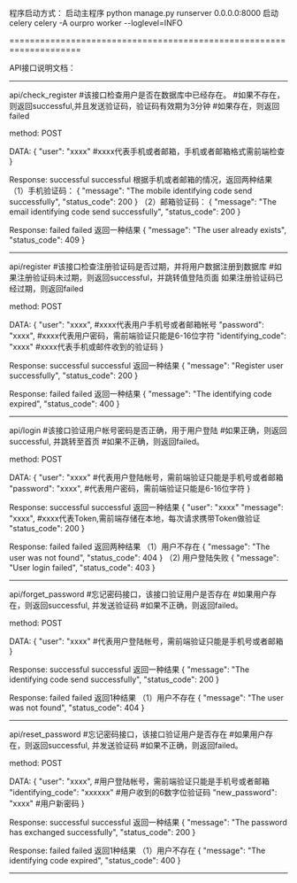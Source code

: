 程序启动方式：
启动主程序
python manage.py runserver 0.0.0.0:8000
启动celery
celery -A ourpro worker --loglevel=INFO

====================================================================

API接口说明文档：

--------------------------------------------------------------------
api/check_register
#该接口检查用户是否在数据库中已经存在。
#如果不存在，则返回successful,并且发送验证码，验证码有效期为3分钟
#如果存在，则返回failed

method: POST

DATA: {
    "user": "xxxx"        #xxxx代表手机或者邮箱，手机或者邮箱格式需前端检查
    }

Response: successful
successful 根据手机或者邮箱的情况，返回两种结果
（1）手机验证码：
{
    "message": "The mobile identifying code send successfully",
    "status_code": 200
}
（2）邮箱验证码：
{
    "message": "The email identifying code send successfully",
    "status_code": 200
}

Response: failed
failed 返回一种结果
{
    "message": "The user already exists",
    "status_code": 409
}

--------------------------------------------------------------------
api/register
#该接口检查注册验证码是否过期，并将用户数据注册到数据库
#如果注册验证码未过期，则返回successful，并跳转值登陆页面
如果注册验证码已经过期，则返回failed

method: POST

DATA: {
    "user": "xxxx",                 #xxxx代表用户手机号或者邮箱帐号
    "password": "xxxx",             #xxxx代表用户密码，需前端验证只能是6-16位字符
    "identifying_code": "xxxx"      #xxxx代表手机或邮件收到的验证码
    }

Response: successful
successful 返回一种结果
{
    "message": "Register user successfully",
    "status_code": 200
}

Response: failed
failed 返回一种结果
{
    "message": "The identifying code expired",
    "status_code": 400
}


--------------------------------------------------------------------
api/login
#该接口验证用户帐号密码是否正确，用于用户登陆
#如果正确，则返回successful, 并跳转至首页
#如果不正确，则返回failed。

method: POST

DATA: {
    "user": "xxxx"              #代表用户登陆帐号，需前端验证只能是手机号或者邮箱
    "password": "xxxx",         #代表用户密码，需前端验证只能是6-16位字符
    }

Response: successful
successful 返回一种结果
{
    "user": "xxxx"
    "message": "xxxx",          #xxxx代表Token,需前端存储在本地，每次请求携带Token做验证
    "status_code": 200
}

Response: failed
failed 返回两种结果
（1）用户不存在
{
    "message": "The user was not found",
    "status_code": 404
}
（2) 用户登陆失败
{
    "message": "User login failed",
    "status_code": 403
}

--------------------------------------------------------------------
api/forget_password
#忘记密码接口，该接口验证用户是否存在
#如果用户存在，则返回successful, 并发送验证码
#如果不正确，则返回failed。

method: POST

DATA: {
    "user": "xxxx"              #代表用户登陆帐号，需前端验证只能是手机号或者邮箱
    }

Response: successful
successful 返回一种结果
{
    "message": "The identifying code send successfully",
    "status_code": 200
}

Response: failed
failed 返回1种结果
（1）用户不存在
{
    "message": "The user was not found",
    "status_code": 404
}

--------------------------------------------------------------------
api/reset_password
#忘记密码接口，该接口验证用户是否存在
#如果用户存在，则返回successful, 并发送验证码
#如果不正确，则返回failed。

method: POST

DATA: {
    "user": "xxxx",              #用户登陆帐号，需前端验证只能是手机号或者邮箱
    "identifying_code": "xxxxxx" #用户收到的6数字位验证码
    "new_password": "xxxx"       #用户新密码
    }

Response: successful
successful 返回一种结果
{
    "message": "The password has exchanged successfully",
    "status_code": 200
}

Response: failed
failed 返回1种结果
（1）用户不存在
{
    "message": "The identifying code expired",
    "status_code": 400
}

--------------------------------------------------------------------

